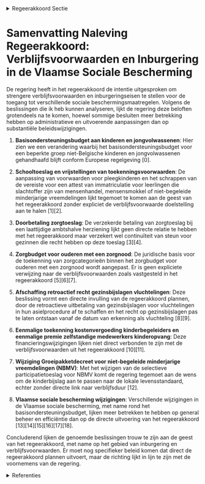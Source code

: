 

<details>
        <summary>Regeerakkoord Sectie </summary>
        <p>2.2.5 Verblijfsvoorwaarde van 5 jaar Er wordt een verblijfsvoorwaarde van 5 jaar ononderbroken, wettig verblijf op het grond-gebied opgelegd, alsook het voldoen aan de inburgeringsplicht, voor wie aanspraak wil maken op de vermindering van de zorgpremie voor de Vlaamse Sociale Bescherming. Er wordt een verblijfsvoorwaarde opgelegd van 10 jaar wettig verblijf op het grondgebied, waarvan 5 jaar ononderbroken, alsook het voldoen aan de inburgeringsplicht, voor wie aanspraak wil maken op: Het zorgbudget voor zwaar zorgbehoe-venden, uitgezonderd minderjarigen; Het zorgbudget voor ouderen met een zorgnood. Er wordt een verblijfsvoorwaarde opgelegd van 5 jaar ononderbroken, wettig verblijf op het grondgebied, alsook het voldoen aan de inburge-ringsplicht, voor wie aanspraak wil maken op de voorrangsregeling in de residentiële ouderenzorg indien er een wachtlijst is. Wat betreft het Groeipakket zorgen we ervoor dat asielzoekers, tijdens het doorlopen van hun asiel-procedure, die vandaag gemiddeld 12 maanden in beslag neemt, geen recht meer hebben op het Groeipakket. We voeren de maatregel zo snel mogelijk in. Vanuit de optiek dat de kinderbijslag een kosten-compenserende vergoeding is, bepleiten we op Europees niveau voor kinderen die in het buiten-land verblijven, een aanpassing van de hoogte van de kinderbijslag aan de levensstandaard van het land waar het kind verblijft wanneer de lokale levensstandaard onder het niveau van Vlaanderen ligt, met uitzondering van kinderen die in landen verblijven waar hierover bilaterale overeenkom-sten mee bestaan. </p>
        </details> 

# Samenvatting Naleving Regeerakkoord: Verblijfsvoorwaarden en Inburgering in de Vlaamse Sociale Bescherming

De regering heeft in het regeerakkoord de intentie uitgesproken om strengere verblijfsvoorwaarden en inburgeringseisen te stellen voor de toegang tot verschillende sociale beschermingsmaatregelen. Volgens de beslissingen die ik heb kunnen analyseren, lijkt de regering deze beloften grotendeels na te komen, hoewel sommige besluiten meer betrekking hebben op administratieve en uitvoerende aanpassingen dan op substantiële beleidswijzigingen.

1. **Basisondersteuningsbudget aan kinderen en jongvolwassenen**: Hier zien we een verandering waarbij het basisondersteuningsbudget voor een beperkte groep niet-Belgische kinderen en jongvolwassenen gehandhaafd blijft conform Europese regelgeving \[0\].

2. **Schooltoeslag en vrijstellingen van toekenningsvoorwaarden**: De aanpassing van voorwaarden voor pleegkinderen en het schrappen van de vereiste voor een attest van immatriculatie voor leerlingen die slachtoffer zijn van mensenhandel, mensensmokkel of niet-begeleide minderjarige vreemdelingen lijkt tegemoet te komen aan de geest van het regeerakkoord zonder expliciet de verblijfsvoorwaarde doelstelling aan te halen \[1\]\[2\].

3. **Doorbetaling zorgtoeslag**: De verzekerde betaling van zorgtoeslag bij een laattijdige ambtshalve herziening lijkt geen directe relatie te hebben met het regeerakkoord maar verzekert wel continuïteit van steun voor gezinnen die recht hebben op deze toeslag \[3\]\[4\].

4. **Zorgbudget voor ouderen met een zorgnood**: De juridische basis voor de toekenning van zorgcategorieën binnen het zorgbudget voor ouderen met een zorgnood wordt aangepast. Er is geen expliciete verwijzing naar de verblijfsvoorwaarden zoals vastgesteld in het regeerakkoord \[5\]\[6\]\[7\].

5. **Afschaffing retroactief recht gezinsbijslagen vluchtelingen**: Deze beslissing vormt een directe invulling van de regeerakkoord plannen, door de retroactieve uitbetaling van gezinsbijslagen voor vluchtelingen in hun asielprocedure af te schaffen en het recht op gezinsbijslagen pas te laten ontstaan vanaf de datum van erkenning als vluchteling \[8\]\[9\].

6. **Eenmalige toekenning kostenvergoeding kinderbegeleiders en eenmalige premie zelfstandige medewerkers kinderopvang**: Deze financieringswijzigingen lijken niet direct verbonden te zijn met de verblijfsvoorwaarden uit het regeerakkoord \[10\]\[11\].

7. **Wijziging Groeipakketdecreet voor niet-begeleide minderjarige vreemdelingen (NBMV)**: Met het wijzigen van de selectieve participatietoeslag voor NBMV komt de regering tegemoet aan de wens om de kinderbijslag aan te passen naar de lokale levensstandaard, echter zonder directe link naar verblijfsduur \[12\].

8. **Vlaamse sociale bescherming wijzigingen**: Verschillende wijzigingen in de Vlaamse sociale bescherming, met name rond het basisondersteuningsbudget, lijken meer betrekken te hebben op general beheer en efficiëntie dan op de directe uitvoering van het regeerakkoord \[13\]\[14\]\[15\]\[16\]\[17\]\[18\].

Concluderend lijken de genoemde beslissingen trouw te zijn aan de geest van het regeerakkoord, met name op het gebied van inburgering en verblijfsvoorwaarden. Er moet nog specifieker beleid komen dat direct de regeerakkoord plannen uitvoert, maar de richting lijkt in lijn te zijn met de voornemens van de regering.

<details>
        <summary> Referenties</summary>
        **[\[0\]](http://themis.vlaanderen.be/id/nieuwsbrief-info/63A174F1DBF1CAE811022083)** : **(2022-12-23)** Uitbetaling basisondersteuningsbudget aan kinderen en jongvolwassenen: wijziging uitvoeringsbesluit decreet Vlaamse Sociale Bescherming Ontwerpbesluit van de Vlaamse Regering tot wijziging van het bes... 

**[\[1\]](http://themis.vlaanderen.be/id/nieuwsbrief-info/629768562071A7D754F183E1)** : **(2022-06-03)** Schooltoeslag Voorontwerp van besluit van de Vlaamse Regering tot wijziging van artikel 2 van het besluit van de Vlaamse Regering van 17 mei 2019 betreffende de selectieve participatietoeslagen leerli... 

**[\[2\]](http://themis.vlaanderen.be/id/nieuwsbrief-info/62B08A384ABF604F15C222AB)** : **(2022-06-24)** Wijziging besluit selectieve participatietoeslagen leerling (Schooltoeslag), wat betreft de algemene vrijstellingen van de toekenningsvoorwaarden Ontwerpbesluit van de Vlaamse Regering tot wijziging v... 

**[\[3\]](http://themis.vlaanderen.be/id/resource/d5ff6e60-4924-11ec-94bb-99a9d1e168fe)** : **(2021-02-26)** Doorbetaling zorgtoeslag: wijzigingsbesluit Ontwerpbesluit van de Vlaamse Regering tot wijziging van artikel 19 van het besluit van de Vlaamse Regering van 7 december 2018 betreffende de nadere regels... 

**[\[4\]](http://themis.vlaanderen.be/id/resource/0a174ec0-4925-11ec-94bb-99a9d1e168fe)** : **(2021-02-12)** Doorbetaling zorgtoeslag: wijzigingsbesluit Voorontwerp van besluit van de Vlaamse Regering tot wijziging van artikel 19 van het besluit van de Vlaamse Regering van 7 december 2018 betreffende de nade... 

**[\[5\]](http://themis.vlaanderen.be/id/nieuwsbericht/63DA26B32E929B312AB5C5E1)** : **(2023-02-03)** Zorgbudget voor ouderen met een zorgnood in een woonzorgcentrum: wijzigingsbesluit Ontwerpbesluit van de Vlaamse Regering tot wijziging van het besluit van de Vlaamse Regering van 30 november 2018 hou... 

**[\[6\]](http://themis.vlaanderen.be/id/nieuwsbrief-info/639839A2C2B90D4571CF86FD)** : **(2022-12-16)** Zorgbudget voor ouderen met een zorgnood Voorontwerp van besluit van de Vlaamse Regering tot wijziging van het besluit van de Vlaamse Regering van 30 november 2018 houdende de uitvoering van het decre... 

**[\[7\]](http://themis.vlaanderen.be/id/nieuwsbericht/641AC19C3335D329E25ED72A)** : **(2023-03-24)** Zorgbudget voor ouderen met een zorgnood in een woonzorgcentrum: wijzigingsbesluit Ontwerpbesluit van de Vlaamse Regering tot wijziging van het besluit van de Vlaamse Regering van 30 november 2018 hou... 

**[\[8\]](http://themis.vlaanderen.be/id/resource/9fe17610-492a-11ec-94bb-99a9d1e168fe)** : **(2020-02-21)** Afschaffing retroactief recht gezinsbijslagen vluchtelingen Afschaffing retroactief recht gezinsbijslagen vluchtelingen Voorontwerp van besluit van de Vlaamse Regering tot wijziging van het besluit va... 

**[\[9\]](http://themis.vlaanderen.be/id/resource/bc226420-4929-11ec-94bb-99a9d1e168fe)** : **(2020-04-30)** Afschaffing retroactief recht gezinsbijslagen vluchtelingen Afschaffing retroactief recht gezinsbijslagen vluchtelingen Voorontwerp van besluit van de Vlaamse Regering tot wijziging van het besluit va... 

**[\[10\]](http://themis.vlaanderen.be/id/nieuwsbrief-info/60C89CF3364ED900080003DE)** : **(2021-06-18)** Vlaams Intersectoraal akkoord (VIA6): eenmalige toekenning kostenvergoeding aan kinderbegeleiders die werken volgens het sociaal statuut van de aangesloten onthaalouders Voorontwerp van besluit van de... 

**[\[11\]](http://themis.vlaanderen.be/id/nieuwsbrief-info/60C8A082364ED900080003DF)** : **(2021-06-18)** Vlaams Intersectoraal akkoord (VIA6): toekenning eenmalige premie zelfstandige medewerkers kinder- en buitenschoolse opvang Voorontwerp van besluit van de Vlaamse Regering tot vaststelling van de rege... 

**[\[12\]](http://themis.vlaanderen.be/id/nieuwsbericht/64084D2893165640DEAF5BF7)** : **(2023-03-10)** Wijziging Groeipakketdecreet: recht op selectieve participatietoeslagen voor niet-begeleide minderjarige vreemdelingen (NBMV) Voorontwerp van decreet tot wijziging van het Groeipakketdecreet van 2018,... 

**[\[13\]](http://themis.vlaanderen.be/id/nieuwsbrief-info/60D1DC33364ED9000800030A)** : **(2021-06-25)** Gemeenschapsinstellingen: experiment ‘kortverblijf met mobiele begeleiding’ met één jaar verlengd   De Vlaamse Regering keurde op 24 april 2020 een aantal maatregelen goed om de instroommogelijkheden ... 

**[\[14\]](http://themis.vlaanderen.be/id/resource/bd7132a0-4926-11ec-94bb-99a9d1e168fe)** : **(2020-11-20)** Vlaamse sociale bescherming: wijzigingen met betrekking tot basisondersteuningsbudget Voorontwerp van besluit van de Vlaamse Regering tot wijziging van het besluit van de Vlaamse Regering van 30 novem... 

**[\[15\]](http://themis.vlaanderen.be/id/resource/63bebec0-4927-11ec-94bb-99a9d1e168fe)** : **(2020-09-25)** Vlaamse sociale bescherming: wijziging regeling basisondersteuningsbudget Voorontwerp van besluit van de Vlaamse Regering tot wijziging van het besluit van de Vlaamse Regering van 30 november 2018 hou... 

**[\[16\]](http://themis.vlaanderen.be/id/resource/a0673a20-4925-11ec-94bb-99a9d1e168fe)** : **(2020-12-23)** Vlaamse sociale bescherming: wijziging basisondersteuningsbudget Ontwerpbesluit van de Vlaamse Regering tot wijziging van het besluit van de Vlaamse Regering van 30 november 2018 houdende de uitvoerin... 

**[\[17\]](http://themis.vlaanderen.be/id/resource/d3da1210-8a7a-11ec-b92e-970acd8c80b9)** : **(2020-10-30)** Wijziging regelgeving in kader van Vlaamse sociale bescherming Voorontwerp van decreet tot wijziging van regelgeving in het kader van de Vlaamse sociale bescherming  De Vlaamse Regering hecht haar pri... 

**[\[18\]](http://themis.vlaanderen.be/id/resource/94c2ebf0-4926-11ec-94bb-99a9d1e168fe)** : **(2020-11-27)** Totaal aantal subsidiabele uren gezinszorg 2020 Ontwerpbesluit van de Vlaamse Regering tot vaststelling van het totale aantal subsidiabele uren gezinszorg voor de diensten voor gezinszorg voor het jaa... 
        </details> 

